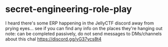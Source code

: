 # secret-engineering-role-play

I heard there's some ERP happening in the JellyCTF discord away from prying eyes...
see if you can find any info on the places they're hanging out
note: can be completed passively, do not send messages to DMs/channels about this chal
https://discord.gg/yG37ycs8t4
